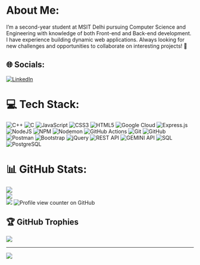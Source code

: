 # About Me:
I’m a second-year student at MSIT Delhi pursuing Computer Science and Engineering with knowledge of both Front-end and Back-end development. I have experience building dynamic web applications. Always looking for new challenges and opportunities to collaborate on interesting projects! 🚀

## 🌐 Socials:
[![LinkedIn](https://img.shields.io/badge/LinkedIn-%230077B5.svg?logo=linkedin&logoColor=white)](https://www.linkedin.com/in/saksham-talwar-29388a328/) 

# 💻 Tech Stack:
![C++](https://img.shields.io/badge/c++-%2300599C.svg?style=plastic&logo=c%2B%2B&logoColor=white) ![C](https://img.shields.io/badge/c-%2300599C.svg?style=plastic&logo=c&logoColor=white) ![JavaScript](https://img.shields.io/badge/javascript-%23F7DF1E.svg?style=plastic&logo=javascript&logoColor=black) ![CSS3](https://img.shields.io/badge/css3-%231572B6.svg?style=plastic&logo=css3&logoColor=white) ![HTML5](https://img.shields.io/badge/html5-%23E34F26.svg?style=plastic&logo=html5&logoColor=white) ![Google Cloud](https://img.shields.io/badge/GoogleCloud-%234285F4.svg?style=plastic&logo=google-cloud&logoColor=white) ![Express.js](https://img.shields.io/badge/express.js-%23404d59.svg?style=plastic&logo=express&logoColor=%2361DAFB) ![NodeJS](https://img.shields.io/badge/node.js-6DA55F?style=plastic&logo=node.js&logoColor=white) ![NPM](https://img.shields.io/badge/NPM-%23CB3837.svg?style=plastic&logo=npm&logoColor=white) ![Nodemon](https://img.shields.io/badge/NODEMON-%23323330.svg?style=plastic&logo=nodemon&logoColor=%BBDEAD) ![GitHub Actions](https://img.shields.io/badge/github%20actions-%232671E5.svg?style=plastic&logo=githubactions&logoColor=white) ![Git](https://img.shields.io/badge/git-%23F05033.svg?style=plastic&logo=git&logoColor=white) ![GitHub](https://img.shields.io/badge/github-%23121011.svg?style=plastic&logo=github&logoColor=white) ![Postman](https://img.shields.io/badge/Postman-FF6C37?style=plastic&logo=postman&logoColor=white) ![Bootstrap](https://img.shields.io/badge/bootstrap-%238511FA.svg?style=plastic&logo=bootstrap&logoColor=white) ![jQuery](https://img.shields.io/badge/jquery-%230769AD.svg?style=plastic&logo=jquery&logoColor=white) ![REST API](https://img.shields.io/badge/REST%20API-%2300599C.svg?style=plastic&logo=api&logoColor=white) ![GEMINI API](https://img.shields.io/badge/GEMINI%20API-%234285F4.svg?style=plastic&logo=google&logoColor=white) ![SQL](https://img.shields.io/badge/SQL-%2300599C.svg?style=plastic&logo=database&logoColor=white) ![PostgreSQL](https://img.shields.io/badge/PostgreSQL-%23336791.svg?style=plastic&logo=postgresql&logoColor=white)

# 📊 GitHub Stats:
![](https://github-readme-stats.vercel.app/api?username=SakshamTalwar12&theme=dark&hide_border=false&include_all_commits=false&count_private=false)<br/>
![](https://github-readme-streak-stats.herokuapp.com/?user=SakshamTalwar12&theme=dark&hide_border=false)<br/>
![](https://github-readme-stats.vercel.app/api/top-langs/?username=SakshamTalwar12&theme=dark&hide_border=false&include_all_commits=false&count_private=false&layout=compact)
![Profile view counter on GitHub](https://komarev.com/ghpvc/?username=SakshamTalwar12)

## 🏆 GitHub Trophies
![](https://github-profile-trophy.vercel.app/?username=SakshamTalwar12&theme=radical&no-frame=true&no-bg=false&margin-w=4)

---
[![](https://visitcount.itsvg.in/api?id=SakshamTalwar12&icon=0&color=0)](https://visitcount.itsvg.in)

<!-- Proudly created with GPRM ( https://gprm.itsvg.in ) -->
